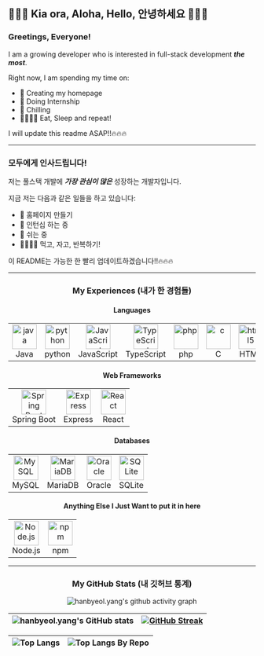 ## 👋👋👋 Kia ora, Aloha, Hello, 안녕하세요 👋👋👋

### Greetings, Everyone!

I am a growing developer who is interested in full-stack development _**the most**_.

Right now, I am spending my time on:
- 🏡 Creating my homepage
- 📝 Doing Internship
- 🌴 Chilling
- 🍖💤🍖💤 Eat, Sleep and repeat!

I will update this readme ASAP!!🔥🔥🔥

---

### 모두에게 인사드립니다!

저는 풀스택 개발에 _**가장 관심이 많은**_ 성장하는 개발자입니다.

지금 저는 다음과 같은 일들을 하고 있습니다:
- 🏡 홈페이지 만들기
- 📝 인턴십 하는 중
- 🌴 쉬는 중
- 🍖💤🍖💤 먹고, 자고, 반복하기!

이 README는 가능한 한 빨리 업데이트하겠습니다!!🔥🔥🔥

---
<div align="center">
  
  ### My Experiences (내가 한 경험들)

  #### Languages

  <table>
    <tr>
      <td align="center">
        <img src="https://user-images.githubusercontent.com/25181517/117201156-9a724800-adec-11eb-9a9d-3cd0f67da4bc.png" title="java" alt="java" width=50/>
        <br/>
        Java
      </td>
      <td align="center">
        <img src="https://user-images.githubusercontent.com/25181517/183423507-c056a6f9-1ba8-4312-a350-19bcbc5a8697.png" title="python" alt="python" width=50/>
        <br/>
        python
      </td>
      <td align="center">
        <img src="https://user-images.githubusercontent.com/25181517/117447155-6a868a00-af3d-11eb-9cfe-245df15c9f3f.png" title="JavaScript" alt="JavaScript" width=50/>
        <br/>
        JavaScript
      </td>
      <td align="center">
        <img src="https://user-images.githubusercontent.com/25181517/183890598-19a0ac2d-e88a-4005-a8df-1ee36782fde1.png" title="TypeScript" alt="TypeScript" width=50/>
        <br/>
        TypeScript
      </td>
      <td align="center">
        <img src="https://user-images.githubusercontent.com/25181517/183570228-6a040b9f-3ddf-47a2-a201-743121dac664.png" title="php" alt="php" width=50/>
        <br/>
        php
      </td>
      <td align="center">
        <img src="https://user-images.githubusercontent.com/25181517/192106070-46255bcf-65e6-4c6b-a296-bf8d0d8fb2a7.png" title="c" alt="c" width=50/>
        <br/>
        C
      </td>
      <td align="center">
        <img src="https://user-images.githubusercontent.com/25181517/192158954-f88b5814-d510-4564-b285-dff7d6400dad.png" title="html5" alt="html5" width=50/>
        <br/>
        HTML
      </td>
    </tr>
  </table>


  #### Web Frameworks

  <table>
    <tr>
      <td align="center">
        <img src="https://user-images.githubusercontent.com/25181517/183891303-41f257f8-6b3d-487c-aa56-c497b880d0fb.png" title="Spring-Boot" alt="Spring Boot" width=50/>
        <br/>
        Spring Boot
      </td>
      <td align="center">
        <img src="https://user-images.githubusercontent.com/25181517/183859966-a3462d8d-1bc7-4880-b353-e2cbed900ed6.png" title="Express" alt="Express" width=50/>
        <br/>
        Express
      </td>
      <td align="center">
        <img src="https://user-images.githubusercontent.com/25181517/183897015-94a058a6-b86e-4e42-a37f-bf92061753e5.png" title="React" alt="React" width=50/>
        <br/>
        React
      </td>
    </tr>
  </table>

  #### Databases
  
  <table>
    <tr>
      <td align="center">
        <img src="https://user-images.githubusercontent.com/25181517/183896128-ec99105a-ec1a-4d85-b08b-1aa1620b2046.png" title="mysql" alt="MySQL" width=50/>
        <br/>
        MySQL
      </td>
      <td align="center">
        <img src="https://github.com/marwin1991/profile-technology-icons/assets/136815194/3c698a4f-84e4-4849-a900-476b14311634" title="mariadb" alt="MariaDB" width=50/>
        <br/>
        MariaDB
      </td>
      <td align="center">
        <img src="https://user-images.githubusercontent.com/25181517/117208736-bdedc080-adf5-11eb-912f-61c7d43705f6.png" title="oracle" alt="Oracle" width=50/>
        <br/>
        Oracle
      </td>
      <td align="center">
        <img src="https://github.com/marwin1991/profile-technology-icons/assets/136815194/82df4543-236b-4e45-9604-5434e3faab17" title="sqlite" alt="SQLite" width=50/>
        <br/>
        SQLite
      </td>
    </tr>
  </table>

  #### Anything Else I Just Want to put it in here

  <table>
    <tr>
      <td align="center">
        <img src="https://user-images.githubusercontent.com/25181517/183568594-85e280a7-0d7e-4d1a-9028-c8c2209e073c.png" title="nodedotjs" alt="Node.js" width=50/>
        <br/>
        Node.js
      </td>
      <td align="center">
        <img src="https://user-images.githubusercontent.com/25181517/121401671-49102800-c959-11eb-9f6f-74d49a5e1774.png" title="npm" alt="npm" width=50/>
        <br/>
        npm
      </td>
    </tr>
  </table>

</div>

---

<div align="center">

  ### My GitHub Stats (내 깃허브 통계)
  
</div>

<div align="center">

  ![hanbyeol.yang's github activity graph](https://github-readme-activity-graph.vercel.app/graph?username=beuri97&theme=react&hide_title=true&height=300)
  
  |![hanbyeol.yang's GitHub stats](https://github-readme-stats.vercel.app/api?username=beuri97&show_icons=true&theme=tokyonight&hide_border=true)|[![GitHub Streak](https://streak-stats.demolab.com/?user=beuri97)](https://git.io/streak-stats)|
  |------------------------------------------------------------------------------------|----------------------------------------------------------------------------------------------------|
  
  
  |![Top Langs](https://github-readme-stats.vercel.app/api/top-langs/?username=beuri97&hide=jupyter%20notebook&layout=compact&theme=tokyonight)|![Top Langs By Repo](https://github-readme-stats.vercel.app/api/top-langs/?username=beuri97&hide=jupyter%20notebook&size_weight=0&count_weight=1&layout=compact&custom_title=Top%20Language%20by%20Repo&theme=tokyonight&height=100)|
  |------------------------------------------------------------------------------------|----------------------------------------------------------------------------------------------------|

</div>





<!--
**beuri97/beuri97** is a ✨ _special_ ✨ repository because its `README.md` (this file) appears on your GitHub profile.

Here are some ideas to get you started:

- 🔭 I’m currently working on ...
- 🌱 I’m currently learning ...
- 👯 I’m looking to collaborate on ...
- 🤔 I’m looking for help with ...
- 💬 Ask me about ...
- 📫 How to reach me: ...
- 😄 Pronouns: ...
- ⚡ Fun fact: ...
-->
